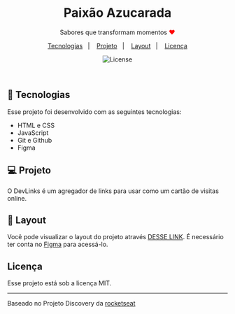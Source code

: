 <h1 align="center"> Paixão Azucarada </h1>

<p align="center"> Sabores que transformam momentos <span style="color: red;">♥</span></p>

<p align="center">
  <a href="#-tecnologias">Tecnologias</a>&nbsp;&nbsp;&nbsp;|&nbsp;&nbsp;&nbsp;
  <a href="#-projeto">Projeto</a>&nbsp;&nbsp;&nbsp;|&nbsp;&nbsp;&nbsp;
  <a href="#-layout">Layout</a>&nbsp;&nbsp;&nbsp;|&nbsp;&nbsp;&nbsp;
  <a href="#memo-licença">Licença</a>
</p>

<p align="center">
  <img alt="License" src="./assets/foto-projeto.png">
</p>

<br>

## 🚀 Tecnologias

Esse projeto foi desenvolvido com as seguintes tecnologias:

- HTML e CSS
- JavaScript
- Git e Github
- Figma

## 💻 Projeto

O DevLinks é um agregador de links para usar como um cartão de visitas online.

## 🔖 Layout

Você pode visualizar o layout do projeto através [DESSE LINK](<https://www.figma.com/file/IxWBsfGYEvwJL2hflIClTH/DevLinks-%E2%80%A2-Projeto-Discover-(Community)?type=design&node-id=0%3A1&mode=design&t=ubNG0dHiKzNbdC28-1>). É necessário ter conta no [Figma](https://figma.com) para acessá-lo.

## Licença

Esse projeto está sob a licença MIT.

---

Baseado no Projeto Discovery da <a href="https://www.rocketseat.com.br/">rocketseat</a>

